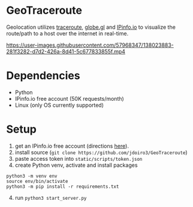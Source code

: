 # GeoTraceroute

Geolocation utilizes [traceroute](https://linux.die.net/man/8/traceroute), [globe.gl](https://globe.gl/) and [IPinfo.io](https://ipinfo.io/) to visualize the route/path to a host over the internet in real-time.

https://user-images.githubusercontent.com/57968347/138023883-281f3282-d7d2-426a-8d41-5c677833855f.mp4

# Dependencies

- Python
- IPinfo.io free account (50K requests/month)
- Linux (only OS currently supported)

# Setup

1. get an IPinfo.io free account (directions [here](https://ipinfo.io/signup)).
2. install source (`git clone https://github.com/jdoiro3/GeoTraceroute`)
3. paste access token into `static/scripts/token.json`
4. create Python venv, activate and install packages
```shell
python3 -m venv env
source env/bin/activate
python3 -m pip install -r requirements.txt
```
4. run `python3 start_server.py`

